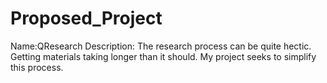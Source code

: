 # Proposed_Project
Name:QResearch 
Description: The research process can be quite hectic. Getting materials taking longer than it should. My project seeks to simplify this process. 
